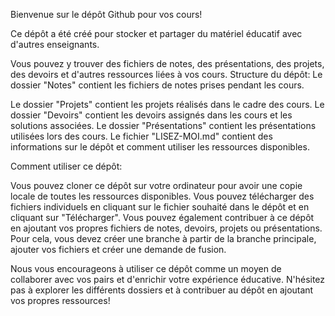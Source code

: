 Bienvenue sur le dépôt Github pour vos cours! 

Ce dépôt a été créé pour stocker et partager du matériel éducatif avec d'autres enseignants. 

Vous pouvez y trouver des fichiers de notes, des présentations, des projets, des devoirs et d'autres ressources liées à vos cours. Structure du dépôt: Le dossier "Notes" contient les fichiers de notes prises pendant les cours. 

Le dossier "Projets" contient les projets réalisés dans le cadre des cours. 
Le dossier "Devoirs" contient les devoirs assignés dans les cours et les solutions associées. 
Le dossier "Présentations" contient les présentations utilisées lors des cours. 
Le fichier "LISEZ-MOI.md" contient des informations sur le dépôt et comment utiliser les ressources disponibles. 

Comment utiliser ce dépôt: 

Vous pouvez cloner ce dépôt sur votre ordinateur pour avoir une copie locale de toutes les ressources disponibles. 
Vous pouvez télécharger des fichiers individuels en cliquant sur le fichier souhaité dans le dépôt et en cliquant sur "Télécharger". 
Vous pouvez également contribuer à ce dépôt en ajoutant vos propres fichiers de notes, devoirs, projets ou présentations. 
Pour cela, vous devez créer une branche à partir de la branche principale, ajouter vos fichiers et créer une demande de fusion. 


Nous vous encourageons à utiliser ce dépôt comme un moyen de collaborer avec vos pairs et d'enrichir votre expérience éducative. 
N'hésitez pas à explorer les différents dossiers et à contribuer au dépôt en ajoutant vos propres ressources!
